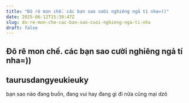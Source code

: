 ```yaml
---
title: "Đô rê mon chế. các bạn sao cười nghiêng ngả tí nha=))"
date: 2025-06-12T15:39:47Z
slug: do-re-mon-che-cac-ban-sao-cuoi-nghieng-nga-ti-nha
draft: false
---
```


## Đô rê mon chế. các bạn sao cười nghiêng ngả tí nha=))

## taurusdangyeukieuky

bạn sao nào đang buồn, đang vui hay đang gì đi nữa cũng mại dzô